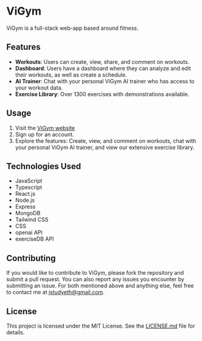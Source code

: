 # ViGym

ViGym is a full-stack web-app based around fitness.

## Features
- **Workouts**: Users can create, view, share, and comment on workouts.
- **Dashboard**: Users have a dashboard where they can analyze and edit their workouts, as well as create a schedule.
- **AI Trainer**: Chat with your personal ViGym AI trainer who has access to your workout data.
- **Exercise Library**: Over 1300 exercises with demonstrations available.

## Usage
1. Visit the [ViGym website](https://vigym.netlify.app/)
2. Sign up for an account.
3. Explore the features: Create, view, and comment on workouts, chat with your personal ViGym AI trainer, and view our extensive exercise library.

## Technologies Used
- JavaScript
- Typescript
- React.js
- Node.js
- Express
- MongoDB
- Tailwind CSS
- CSS
- openai API
- exerciseDB API

## Contributing
If you would like to contribute to ViGym, please fork the repository and submit a pull request. You can also report any issues you encounter by submitting an issue. For both mentioned above and anything else, feel free to contact me at jstudyeth@gmail.com.

## License
This project is licensed under the MIT License. See the [LICENSE.md](LICENSE.md) file for details.
